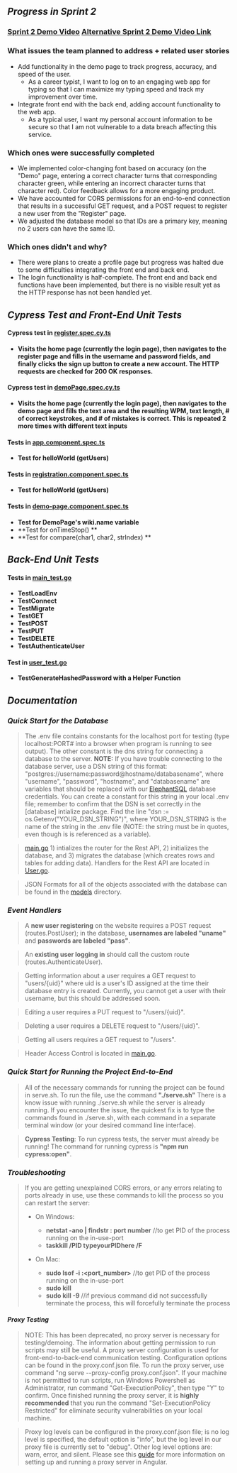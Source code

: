 ## _Progress in Sprint 2_
### [Sprint 2 Demo Video](https://youtu.be/PX8B1Ce_P0U) [Alternative Sprint 2 Demo Video Link](https://clipchamp.com/watch/mU8L6z12Q7Z)
### What issues the team planned to address + related user stories
* Add functionality in the demo page to track progress, accuracy, and speed of the user.
  * As a career typist, I want to log on to an engaging web app for typing so that I can maximize my typing speed and track my improvement over time.
* Integrate front end with the back end, adding account functionality to the web app.
  * As a typical user, I want my personal account information to be secure so that I am not vulnerable to a data breach affecting this service.
### Which ones were successfully completed
* We implemented color-changing font based on accuracy (on the "Demo" page, entering a correct character turns that corresponding character green, while entering an incorrect character turns that character red). Color feedback allows for a more engaging product.
* We have accounted for CORS permissions for an end-to-end connection that results in a successful GET request, and a POST request to register a new user from the "Register" page.
* We adjusted the database model so that IDs are a primary key, meaning no 2 users can have the same ID.
### Which ones didn't and why?
* There were plans to create a profile page but progress was halted due to some difficulties integrating the front end and back end. 
* The login functionality is half-complete. The front end and back end functions have been implemented, but there is no visible result yet as the HTTP response has not been handled yet.
## _Cypress Test and Front-End Unit Tests_
#### Cypress test in [register.spec.cy.ts](https://github.com/WasabiTech-777/SWE-2023-Spring/blob/d28ae8915ec5ed7c40697cf1399cac0636e6f18d/cypress/e2e/register.spec.cy.ts)
* **Visits the home page (currently the login page), then navigates to the register page and fills in the username and password fields, and finally clicks the sign up button to create a new account. The HTTP requests are checked for 200 OK responses.**
#### Cypress test in [demoPage.spec.cy.ts](https://github.com/WasabiTech-777/SWE-2023-Spring/blob/d28ae8915ec5ed7c40697cf1399cac0636e6f18d/cypress/e2e/demoPage.spec.cy.ts)
* **Visits the home page (currently the login page), then navigates to the demo page and fills the text area and the resulting WPM, text length, # of correct keystrokes, and # of mistakes is correct. This is repeated 2 more times with different text inputs**
#### Tests in [app.component.spec.ts](https://github.com/WasabiTech-777/SWE-2023-Spring/blob/62a5d1f2e0e04d95f3aba275a97949f16396101f/src/app/app.component.spec.ts)
* **Test for helloWorld (getUsers)**
#### Tests in [registration.component.spec.ts](https://github.com/WasabiTech-777/SWE-2023-Spring/blob/62a5d1f2e0e04d95f3aba275a97949f16396101f/src/app/registration/registration.component.spec.ts)
* **Test for helloWorld (getUsers)**
#### Tests in [demo-page.component.spec.ts](https://github.com/WasabiTech-777/SWE-2023-Spring/blob/62a5d1f2e0e04d95f3aba275a97949f16396101f/src/app/demo-page/demo-page.component.spec.ts)
* **Test for DemoPage's wiki.name variable**
* **Test for onTimeStop() **
* **Test for compare(char1, char2, strIndex) **

## _Back-End Unit Tests_
#### Tests in [main_test.go](https://github.com/WasabiTech-777/SWE-2023-Spring/blob/main/src/server/main_test.go)
* **TestLoadEnv**
* **TestConnect**
* **TestMigrate**
* **TestGET**
* **TestPOST**
* **TestPUT**
* **TestDELETE**
* **TestAuthenticateUser**

#### Test in [user_test.go](https://github.com/WasabiTech-777/SWE-2023-Spring/blob/main/src/server/routes/user_test.go)
* **TestGenerateHashedPassword with a Helper Function**
## _Documentation_

### _Quick Start for the Database_
> The .env file contains constants for the localhost port for testing (type localhost:PORT# into a browser when program is running to see output). The other constant is the dns string for connecting a database to the server. 
**NOTE:** If you have trouble connecting to the database server, use a DSN string of this format: "postgres://username:password@hostname/databasename", where "username", "password", "hostname", and "databasename" are variables that should be replaced with our [ElephantSQL](https://www.elephantsql.com/docs/index.html) database credentials. You can create a constant for this string in your local .env file; remember to confirm that the DSN is set correctly in the [database] intialize package. Find the line "dsn := os.Getenv("YOUR_DSN_STRING")", where YOUR_DSN_STRING is the name of the string in the .env file (NOTE: the string must be in quotes, even though is is referenced as a variable).

> [main.go](https://github.com/WasabiTech-777/SWE-2023-Spring/blob/main/src/server/main.go) 1) intializes the router for the Rest API, 2) initializes the database, and 3) migrates the database (which creates rows and tables for adding data). 
> Handlers for the Rest API are located in [User.go](https://github.com/WasabiTech-777/SWE-2023-Spring/blob/main/src/server/models/User.go). 

> JSON Formats for all of the objects associated with the database can be found in the [models](https://github.com/WasabiTech-777/SWE-2023-Spring/tree/main/src/server/models) directory. 

### _Event Handlers_

> A **new user registering** on the website requires a POST request (routes.PostUser); in the database, **usernames are labeled "uname"** and **passwords are labeled "pass"**.

> An **existing user logging in** should call the custom route (routes.AuthenticateUser). 

> Getting information about a user requires a GET request to "users/{uid}" where uid is a user's ID assigned at the time their database entry is created. Currently, you cannot get a user with their username, but this should be addressed soon.

> Editing a user requires a PUT request to "/users/{uid}".

> Deleting a user requires a DELETE request to "/users/{uid}".

> Getting all users requires a GET request to "/users".

> Header Access Control is located in [main.go](https://github.com/WasabiTech-777/SWE-2023-Spring/blob/main/src/server/main.go). 

### _Quick Start for Running the Project End-to-End_

> All of the necessary commands for running the project can be found in serve.sh. To run the file, use the command **"./serve.sh"** There is a know issue with running ./serve.sh while the server is already running. If you encounter the issue, the quickest fix is to type the commands found in ./serve.sh, with each command in a separate terminal window (or your desired command line interface).

> **Cypress Testing**: To run cypress tests, the server must already be running! The command for running cypress is **"npm run cypress:open"**.

### _Troubleshooting_
> If you are getting unexplained CORS errors, or any errors relating to ports already in use, use these commands to kill the process so you can restart the server:
> * On Windows: 
>   * **netstat -ano | findstr : port number**      //to get PID of the process running on the in-use-port
>   * **taskkill /PID typeyourPIDhere /F**
> 
> * On Mac:
>   * **sudo lsof -i :<port_number>**          //to get PID of the process running on the in-use-port
>   * **sudo kill <PID>**
>   * **sudo kill -9 <PID>**                   //if previous command did not successfully terminate the process, this will forcefully terminate the process


#### _Proxy Testing_
> NOTE: This has been deprecated, no proxy server is necessary for testing/demoing. The information about getting permission to run scripts may still be useful.
> A proxy server configuration is used for front-end-to-back-end communication testing. Configuration options can be found in the proxy.conf.json file. To run the proxy server, use command "ng serve --proxy-config proxy.conf.json". If your machine is not permitted to run scripts, run Windows Powershell as Administrator, run command "Get-ExecutionPolicy", then type "Y" to confirm. Once finished running the proxy server, it is **highly recommended** that you run the command "Set-ExecutionPolicy Restricted" for eliminate security vulnerabilities on your local machine. 

> Proxy log levels can be configured in the proxy.conf.json file; is no log level is specified, the default option is "info", but the log level in our proxy file is currently set to "debug". Other log level options are: warn, error, and silent. Please see this [guide](https://angular.io/guide/build) for more information on setting up and running a proxy server in Angular.
